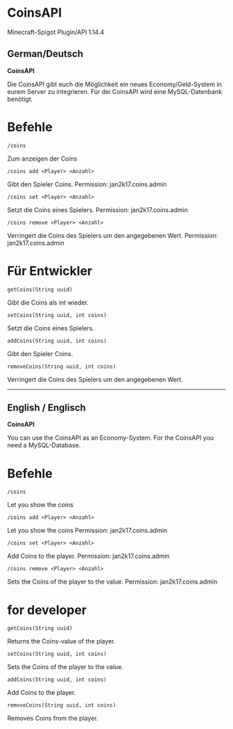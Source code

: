 
# CoinsAPI
Minecraft-Spigot Plugin/API 1.14.4


## German/Deutsch

**CoinsAPI**

Die CoinsAPI gibt euch die Möglichkeit ein neues Economy/Geld-System in eurem Server zu integrieren.
Für dei CoinsAPI wird eine MySQL-Datenbank benötigt.

# Befehle

    /coins

Zum anzeigen der Coins

    /coins add <Player> <Anzahl>
    
Gibt den Spieler Coins.
Permission: jan2k17.coins.admin

    /coins set <Player> <Anzahl>

Setzt die Coins eines Spielers.
Permission: jan2k17.coins.admin

    /coins remove <Player> <Anzahl>

Verringert die Coins des Spielers um den angegebenen Wert.
Permission: jan2k17.coins.admin

# Für Entwickler

    getCoins(String uuid)

Gibt die Coins als int wieder.

    setCoins(String uuid, int coins)

Setzt die Coins eines Spielers.

    addCoins(String uuid, int coins)

Gibt den Spieler Coins.

    removeCoins(String uuid, int coins)

Verringert die Coins des Spielers um den angegebenen Wert.


-----------------------------------


## English / Englisch

**CoinsAPI**

You can use the CoinsAPI as an Economy-System.
For the CoinsAPI you need a MySQL-Database.

# Befehle

    /coins

Let you show the coins

    /coins add <Player> <Anzahl>
    
Let you show the coins
Permission: jan2k17.coins.admin

    /coins set <Player> <Anzahl>

Add Coins to the player.
Permission: jan2k17.coins.admin

    /coins remove <Player> <Anzahl>

Sets the Coins of the player to the value.
Permission: jan2k17.coins.admin

# for developer

    getCoins(String uuid)

Returns the Coins-value of the player.

    setCoins(String uuid, int coins)

Sets the Coins of the player to the value.

    addCoins(String uuid, int coins)

Add Coins to the player.

    removeCoins(String uuid, int coins)

Removes Coins from the player.
